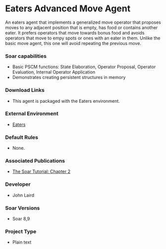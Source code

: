# Eaters Advanced Move Agent #
An eaters agent that implements a generalized move operator that proposes moves to any adjacent position that is empty, has food or contains another eater.  It prefers operators that move towards bonus food and avoids operators that move to empy spots or ones with an eater in them.  Unlike the basic move agent, this one will avoid repeating the previous move.

### Soar capabilities ###
  * Basic PSCM functions: State Elaboration, Operator Proposal, Operator Evaluation, Internal Operator Application
  * Demonstrates creating persistent structures in memory

### Download Links ###
  * This agent is packaged with the Eaters environment.

### External Environment ###
  * [Eaters](Domains_Eaters.md)

### Default Rules ###
  * None.

### Associated Publications ###
  * [The Soar Tutorial: Chapter 2](http://web.eecs.umich.edu/~soar/downloads/Documentation/SoarTutorial/Soar%20Tutorial%20Part%202.pdf)

### Developer ###
  * John Laird

### Soar Versions ###
  * Soar 8,9

### Project Type ###
  * Plain text